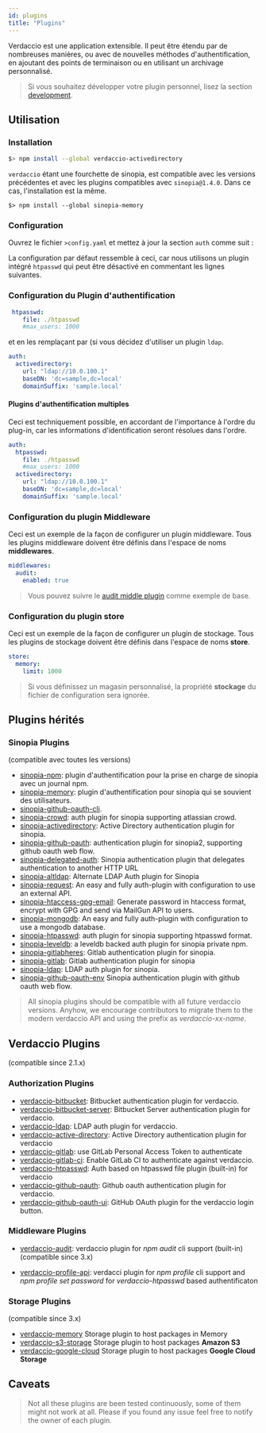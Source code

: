 ```yaml
---
id: plugins
title: "Plugins"
---
```

Verdaccio est une application extensible. Il peut être étendu par de nombreuses manières, ou avec de nouvelles méthodes d'authentification, en ajoutant des points de terminaison ou en utilisant un archivage personnalisé.

> Si vous souhaitez développer votre plugin personnel, lisez la section [development](dev-plugins.md).

## Utilisation

### Installation

```bash
$> npm install --global verdaccio-activedirectory
```

`verdaccio` étant une fourchette de sinopia, est compatible avec les versions précédentes et avec les plugins compatibles avec `sinopia@1.4.0`. Dans ce cas, l'installation est la même.

    $> npm install --global sinopia-memory
    

### Configuration

Ouvrez le fichier `>config.yaml` et mettez à jour la section `auth` comme suit :

La configuration par défaut ressemble à ceci, car nous utilisons un plugin intégré `htpasswd` qui peut être désactivé en commentant les lignes suivantes.

### Configuration du Plugin d'authentification

```yaml
 htpasswd:
    file: ./htpasswd
    #max_users: 1000
```

et en les remplaçant par (si vous décidez d'utiliser un plugin `ldap`.

```yaml
auth:
  activedirectory:
    url: "ldap://10.0.100.1"
    baseDN: 'dc=sample,dc=local'
    domainSuffix: 'sample.local'
```

#### Plugins d'authentification multiples

Ceci est techniquement possible, en accordant de l'importance à l'ordre du plug-in, car les informations d'identification seront résolues dans l'ordre.

```yaml
auth:
  htpasswd:
    file: ./htpasswd
    #max_users: 1000
  activedirectory:
    url: "ldap://10.0.100.1"
    baseDN: 'dc=sample,dc=local'
    domainSuffix: 'sample.local'
```

### Configuration du plugin Middleware

Ceci est un exemple de la façon de configurer un plugin middleware. Tous les plugins middleware doivent être définis dans l'espace de noms **middlewares**.

```yaml
middlewares:
  audit:
    enabled: true
```

> Vous pouvez suivre le [audit middle plugin](https://github.com/verdaccio/verdaccio-audit) comme exemple de base.

### Configuration du plugin store

Ceci est un exemple de la façon de configurer un plugin de stockage. Tous les plugins de stockage doivent être définis dans l'espace de noms **store**.

```yaml
store:
  memory:
    limit: 1000
```

> Si vous définissez un magasin personnalisé, la propriété **stockage** du fichier de configuration sera ignorée.

## Plugins hérités

### Sinopia Plugins

(compatible avec toutes les versions)

* [sinopia-npm](https://www.npmjs.com/package/sinopia-npm): plugin d'authentification pour la prise en charge de sinopia avec un journal npm.
* [sinopia-memory](https://www.npmjs.com/package/sinopia-memory): plugin d'authentification pour sinopia qui se souvient des utilisateurs.
* [sinopia-github-oauth-cli](https://www.npmjs.com/package/sinopia-github-oauth-cli).
* [sinopia-crowd](https://www.npmjs.com/package/sinopia-crowd): auth plugin for sinopia supporting atlassian crowd.
* [sinopia-activedirectory](https://www.npmjs.com/package/sinopia-activedirectory): Active Directory authentication plugin for sinopia.
* [sinopia-github-oauth](https://www.npmjs.com/package/sinopia-github-oauth): authentication plugin for sinopia2, supporting github oauth web flow.
* [sinopia-delegated-auth](https://www.npmjs.com/package/sinopia-delegated-auth): Sinopia authentication plugin that delegates authentication to another HTTP URL
* [sinopia-altldap](https://www.npmjs.com/package/sinopia-altldap): Alternate LDAP Auth plugin for Sinopia
* [sinopia-request](https://www.npmjs.com/package/sinopia-request): An easy and fully auth-plugin with configuration to use an external API.
* [sinopia-htaccess-gpg-email](https://www.npmjs.com/package/sinopia-htaccess-gpg-email): Generate password in htaccess format, encrypt with GPG and send via MailGun API to users.
* [sinopia-mongodb](https://www.npmjs.com/package/sinopia-mongodb): An easy and fully auth-plugin with configuration to use a mongodb database.
* [sinopia-htpasswd](https://www.npmjs.com/package/sinopia-htpasswd): auth plugin for sinopia supporting htpasswd format.
* [sinopia-leveldb](https://www.npmjs.com/package/sinopia-leveldb): a leveldb backed auth plugin for sinopia private npm.
* [sinopia-gitlabheres](https://www.npmjs.com/package/sinopia-gitlabheres): Gitlab authentication plugin for sinopia.
* [sinopia-gitlab](https://www.npmjs.com/package/sinopia-gitlab): Gitlab authentication plugin for sinopia
* [sinopia-ldap](https://www.npmjs.com/package/sinopia-ldap): LDAP auth plugin for sinopia.
* [sinopia-github-oauth-env](https://www.npmjs.com/package/sinopia-github-oauth-env) Sinopia authentication plugin with github oauth web flow.

> All sinopia plugins should be compatible with all future verdaccio versions. Anyhow, we encourage contributors to migrate them to the modern verdaccio API and using the prefix as *verdaccio-xx-name*.

## Verdaccio Plugins

(compatible since 2.1.x)

### Authorization Plugins

* [verdaccio-bitbucket](https://github.com/idangozlan/verdaccio-bitbucket): Bitbucket authentication plugin for verdaccio.
* [verdaccio-bitbucket-server](https://github.com/oeph/verdaccio-bitbucket-server): Bitbucket Server authentication plugin for verdaccio.
* [verdaccio-ldap](https://www.npmjs.com/package/verdaccio-ldap): LDAP auth plugin for verdaccio.
* [verdaccio-active-directory](https://github.com/nowhammies/verdaccio-activedirectory): Active Directory authentication plugin for verdaccio
* [verdaccio-gitlab](https://github.com/bufferoverflow/verdaccio-gitlab): use GitLab Personal Access Token to authenticate
* [verdaccio-gitlab-ci](https://github.com/lab360-ch/verdaccio-gitlab-ci): Enable GitLab CI to authenticate against verdaccio.
* [verdaccio-htpasswd](https://github.com/verdaccio/verdaccio-htpasswd): Auth based on htpasswd file plugin (built-in) for verdaccio
* [verdaccio-github-oauth](https://github.com/aroundus-inc/verdaccio-github-oauth): Github oauth authentication plugin for verdaccio.
* [verdaccio-github-oauth-ui](https://github.com/n4bb12/verdaccio-github-oauth-ui): GitHub OAuth plugin for the verdaccio login button.

### Middleware Plugins

* [verdaccio-audit](https://github.com/verdaccio/verdaccio-audit): verdaccio plugin for *npm audit* cli support (built-in) (compatible since 3.x)

* [verdaccio-profile-api](https://github.com/ahoracek/verdaccio-profile-api): verdacci plugin for *npm profile* cli support and *npm profile set password* for *verdaccio-htpasswd* based authentificaton

### Storage Plugins

(compatible since 3.x)

* [verdaccio-memory](https://github.com/verdaccio/verdaccio-memory) Storage plugin to host packages in Memory
* [verdaccio-s3-storage](https://github.com/remitly/verdaccio-s3-storage) Storage plugin to host packages **Amazon S3**
* [verdaccio-google-cloud](https://github.com/verdaccio/verdaccio-google-cloud) Storage plugin to host packages **Google Cloud Storage**

## Caveats

> Not all these plugins are been tested continuously, some of them might not work at all. Please if you found any issue feel free to notify the owner of each plugin.